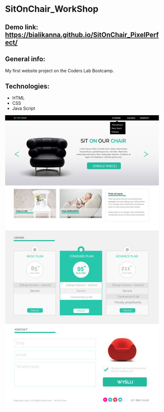 # SitOnChair_WorkShop 

## Demo link: https://bialikanna.github.io/SitOnChair_PixelPerfect/

## General info:
My first website project on the Coders Lab Bootcamp. <br>

## Technologies:
* HTML 
* CSS 
* Java Script

![Algorithm schema](./warsztat1.jpg)
